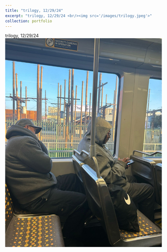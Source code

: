 ```yaml
---
title: "trilogy, 12/29/24"
excerpt: "trilogy, 12/29/24 <br/><img src='/images/trilogy.jpeg'>"
collection: portfolio
---
```


trilogy, 12/29/24 <br/><img src='/images/trilogy.jpeg'>
